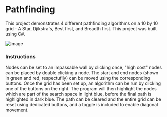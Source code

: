 # Pathfinding

This project demonstrates 4 different pathfinding algorithms on a 10 by 10 grid - A Star, Djikstra's, Best first, and Breadth first. This project was built using C#.

![image](https://user-images.githubusercontent.com/14060766/130441623-bfd42bdd-5063-4c76-88b8-3e4990d9f7b9.png)

### Instructions

Nodes can be set to an impassable wall by clicking once, "high cost" nodes can be placed by double clicking a node. The start and end nodes (shown in green and red, respectuflly) can be moved using the corresponding buttons. Once the grid has been set up, an algorithm can be run by clicking one of the buttons on the right. The program will then highlight the nodes which are part of the search space in light blue, before the final path is highlighted in dark blue. The path can be cleared and the entire grid can be reset using dedicated buttons, and a toggle is included to enable diagonal movement.

